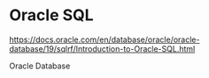 # Oracle SQL

https://docs.oracle.com/en/database/oracle/oracle-database/19/sqlrf/Introduction-to-Oracle-SQL.html

Oracle Database